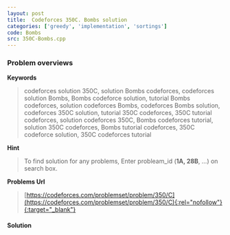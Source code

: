 ```yaml
---
layout: post
title:  Codeforces 350C. Bombs solution
categories: ['greedy', 'implementation', 'sortings']
code: Bombs
src: 350C-Bombs.cpp
---
```

### **Problem overviews**

**Keywords**
> codeforces solution 350C, solution Bombs codeforces, codeforces solution Bombs, Bombs codeforce solution, tutorial Bombs codeforces, solution codeforces Bombs, codeforces Bombs solution, codeforces 350C solution, tutorial 350C codeforces, 350C tutorial codeforces, solution codeforces 350C, Bombs codeforces tutorial, solution 350C codeforces, Bombs tutorial codeforces, 350C codeforce solution, 350C codeforces tutorial

**Hint**
> To find solution for any problems, Enter probleam_id (**1A, 28B**, ...) on search box. 

**Problems Url**
> [https://codeforces.com/problemset/problem/350/C](https://codeforces.com/problemset/problem/350/C){:rel="nofollow"}{:target="_blank"}

#### **Solution**



